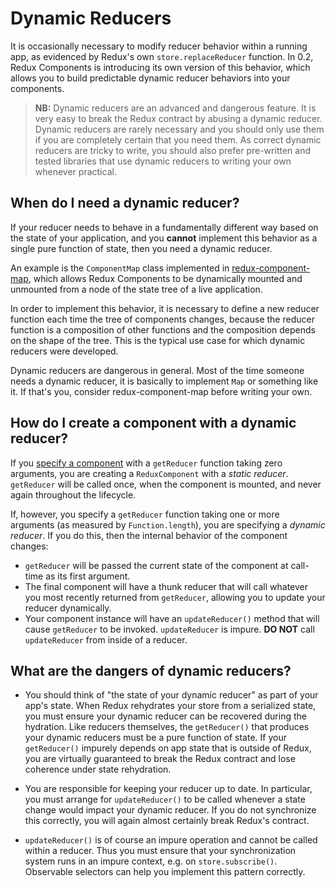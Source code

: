 # Dynamic Reducers

It is occasionally necessary to modify reducer behavior within a running app, as evidenced by Redux's own `store.replaceReducer` function. In 0.2, Redux Components is introducing its own version of this behavior, which allows you to build predictable dynamic reducer behaviors into your components.

> **NB:** Dynamic reducers are an advanced and dangerous feature. It is very easy to break the Redux contract by abusing a dynamic reducer. Dynamic reducers are rarely necessary and you should only use them if you are completely certain that you need them. As correct dynamic reducers are tricky to write, you should also prefer pre-written and tested libraries that use dynamic reducers to writing your own whenever practical.

## When do I need a dynamic reducer?

If your reducer needs to behave in a fundamentally different way based on the state of your application, and you **cannot** implement this behavior as a single pure function of state, then you need a dynamic reducer.

An example is the `ComponentMap` class implemented in [redux-component-map](https://github.com/wcjohnson/redux-components-map), which allows Redux Components to be dynamically mounted and unmounted from a node of the state tree of a live application.

In order to implement this behavior, it is necessary to define a new reducer function each time the tree of components changes, because the reducer function is a composition of other functions and the composition depends on the shape of the tree. This is the typical use case for which dynamic reducers were developed.

Dynamic reducers are dangerous in general. Most of the time someone needs a dynamic reducer, it is basically to implement `Map` or something like it. If that's you, consider redux-component-map before writing your own.

## How do I create a component with a dynamic reducer?

If you [specify a component](/docs/API/ComponentSpecification.md) with a `getReducer` function taking zero arguments, you are creating a `ReduxComponent` with a *static reducer*. `getReducer` will be called once, when the component is mounted, and never again throughout the lifecycle.

If, however, you specify a `getReducer` function taking one or more arguments (as measured by `Function.length`), you are specifying a *dynamic reducer*. If you do this, then the internal behavior of the component changes:

- `getReducer` will be passed the current state of the component at call-time as its first argument.
- The final component will have a thunk reducer that will call whatever you most recently returned from `getReducer`, allowing you to update your reducer dynamically.
- Your component instance will have an `updateReducer()` method that will cause `getReducer` to be invoked. `updateReducer` is impure. **DO NOT** call `updateReducer` from inside of a reducer.

## What are the dangers of dynamic reducers?

- You should think of "the state of your dynamic reducer" as part of your app's state. When Redux rehydrates your store from a serialized state, you must ensure your dynamic reducer can be recovered during the hydration. Like reducers themselves, the `getReducer()` that produces your dynamic reducers must be a pure function of state. If your `getReducer()` impurely depends on app state that is outside of Redux, you are virtually guaranteed to break the Redux contract and lose coherence under state rehydration.

- You are responsible for keeping your reducer up to date. In particular, you must arrange for `updateReducer()` to be called whenever a state change would impact your dynamic reducer. If you do not synchronize this correctly, you will again almost certainly break Redux's contract.

- `updateReducer()` is of course an impure operation and cannot be called within a reducer. Thus you must ensure that your synchronization system runs in an impure context, e.g. on `store.subscribe()`. Observable selectors can help you implement this pattern correctly.
